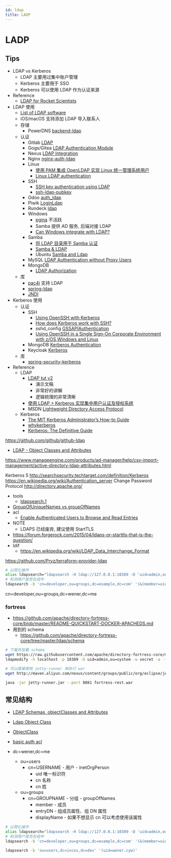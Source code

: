 ```yaml
---
id: ldap
title: LADP
---
```


# LADP

## Tips

* LDAP vs Kerberos
  * LDAP 主要用过集中账户管理
  * Kerberos 主要用于 SSO
  * Kerberos 可以使用 LDAP 作为认证来源
* Reference
  * [LDAP for Rocket Scientists](http://www.zytrax.com/books/ldap/)
* LDAP 使用
  * [List of LDAP software](https://en.wikipedia.org/wiki/List_of_LDAP_software)
  * iOS/macOS 支持添加 LDAP 导入联系人
  * 存储
    * PowerDNS [backend-ldap](https://doc.powerdns.com/md/authoritative/backend-ldap/)
  * 认证
    * Gitlab [LDAP](https://docs.gitlab.com/ce/administration/auth/ldap.html)
    * Gogs/Gitea [LDAP Authentication Module](https://github.com/go-gitea/gitea/tree/master/modules/auth/ldap)
    * Nexus [LDAP Integration](https://books.sonatype.com/nexus-book/reference/ldap.html)
    * Nginx [nginx-auth-ldap](https://github.com/kvspb/nginx-auth-ldap)
    * Linux
      * [使用 PAM 集成 OpenLDAP 实现 Linux 统一管理系统用户](https://www.ibm.com/developerworks/cn/linux/1406_liulz_pamopenldap/)
      * [Linux LDAP authentication](https://www.s3it.uzh.ch/use/2014-11-04.linux-ldap-auth/slides.pdf)
    * SSH
      * [SSH key authentication using LDAP](https://serverfault.com/questions/653792)
      * [ssh-ldap-pubkey](https://github.com/jirutka/ssh-ldap-pubkey)
    * Odoo [auth_ldap](https://www.odoo.com/apps/modules/online/auth_ldap/)
    * Piwik [LoginLdap](https://plugins.piwik.org/LoginLdap)
    * Rundeck [ldap](http://rundeck.org/2.5.1/administration/authenticating-users.html#ldap)
    * Windows
      * [pgina](http://pgina.org/) 不活跃
      * Samba 提供 AD 服务, 后端对接 LDAP
      * [Can Windows integrate with LDAP?](https://serverfault.com/q/2769/190601)
    * Samba
      * [将 LDAP 目录用于 Samba 认证](https://www.ibm.com/developerworks/cn/education/linux/smb-ldap/smb-ldap.html)
      * [Samba & LDAP](https://wiki.samba.org/index.php/Samba_&_LDAP)
      * Ubuntu [Samba and Ldap](https://help.ubuntu.com/lts/serverguide/samba-ldap.html)
    * MySQL [LDAP Authentication without Proxy Users](https://dev.mysql.com/doc/mysql-security-excerpt/5.6/en/pam-authentication-ldap-without-proxy.html)
    * MongoDB
      * [LDAP Authorization](https://docs.mongodb.com/manual/core/security-ldap-external/)
  * 库
    * [pac4j](https://github.com/pac4j/pac4j) 支持 LDAP
    * [spring-ldap](http://projects.spring.io/spring-ldap/)
    * [JNDI](https://en.wikipedia.org/wiki/Java_Naming_and_Directory_Interface)
* Kerberos 使用
  * 认证
    * SSH
      * [Using OpenSSH with Kerberos](https://www.ibm.com/support/knowledgecenter/en/ssw_aix_61/com.ibm.aix.security/using_openssh_with_kerberosv5.htm)
      * [How does Kerberos work with SSH?](https://serverfault.com/q/329901/190601)
      * sshd_config [GSSAPIAuthentication](http://man.openbsd.org/sshd_config#GSSAPIAuthentication)
      * [Using OpenSSH in a Single Sign-On Corporate Environment with z/OS,Windows and Linux](https://dovetail.com/docs/ssh/kerberos_sso.pdf)
    * MongoDB [Kerberos Authentication](https://docs.mongodb.com/manual/core/kerberos/)
    * Keycloak [Kerberos](https://keycloak.gitbooks.io/server-adminstration-guide/content/topics/authentication/kerberos.html)
  * 库
    * [spring-security-kerberos](http://projects.spring.io/spring-security-kerberos/)
* Reference
  * LDAP
    * [LDAP tut v2](http://quark.humbug.org.au/publications/ldap/ldap_tut_v2.pdf)
      * 演示文稿
      * 非常好的讲解
      * 逻辑梳理的非常清晰
    * [使用 LDAP + Kerberos 实现集中用户认证及授权系统](http://blog.clanzx.net/2013/09/27/ldap-kerberos.html)
    * MSDN [Lightweight Directory Access Protocol](https://msdn.microsoft.com/en-us/library/aa367008(v=vs.85).aspx)
  * Kerberos
    * [The MIT Kerberos Administrator’s How-to Guide](http://www.kerberos.org/software/adminkerberos.pdf)
    * [whykerberos](http://www.kerberos.org/software/whykerberos.pdf)
    * [Kerberos: The Definitive Guide](https://doc.lagout.org/network/Kerberos%20The%20Definitive%20Guide%202003.pdf)

https://github.com/github/github-ldap

* [LDAP - Object Classes and Attributes](http://www.zytrax.com/books/ldap/ape/)

https://www.manageengine.com/products/ad-manager/help/csv-import-management/active-directory-ldap-attributes.html

Kerberos 5
http://searchsecurity.techtarget.com/definition/Kerberos
https://en.wikipedia.org/wiki/Authentication_server
Change Password Protocol
http://directory.apache.org/


* tools
  * [ldapsearch.1](https://linux.die.net/man/1/ldapsearch)
* [GroupOfUniqueNames vs groupOfNames](http://ldapwiki.com/wiki/GroupOfUniqueNames%20vs%20groupOfNames)
* acl
  * [Enable Authenticated Users to Browse and Read Entries](http://directory.apache.org/apacheds/advanced-ug/4.2.7.1-enable-authenticated-users-to-browse-and-read-entries.html)
* NOTE
  * LDAPS 已经废弃, 建议使用 StartTLS
* https://forum.forgerock.com/2015/04/ldaps-or-starttls-that-is-the-question/
* ldif
  * https://en.wikipedia.org/wiki/LDAP_Data_Interchange_Format

https://github.com/Pryz/terraform-provider-ldap

```bash
# 以简化操作
alias ldapsearch="ldapsearch -H ldap://127.0.0.1:10389 -D 'uid=admin,ou=system' -w secret"
# 检测用户是否在组中
ldapsearch -b 'cn=developer,ou=groups,dc=example,dc=com' '(&(member=uid=wener,ou=users,dc=example,dc=com))'


```



cn=developer,ou=groups,dc=wener,dc=me

### fortress
* https://github.com/apache/directory-fortress-core/blob/master/README-QUICKSTART-DOCKER-APACHEDS.md
* 用到的 schema
  * https://github.com/apache/directory-fortress-core/tree/master/ldap/schema


```bash
# 下载并加载 schema
wget https://raw.githubusercontent.com/apache/directory-fortress-core/master/ldap/schema/apacheds-fortress.ldif
ldapmodify -h localhost -p 10389 -D uid=admin,ou=system -w secret -a -f apacheds-fortress.ldif

# 可以直接使用 jetty-runner 来执行 war
wget http://maven.aliyun.com/nexus/content/groups/public/org/eclipse/jetty/jetty-runner/9.4.6.v20170531/jetty-runner-9.4.6.v20170531.jar -O jetty-runner.jar

java -jar jetty-runner.jar --port 8081 fortress-rest.war
```

## 常见结构
* [LDAP Schemas, objectClasses and Attributes](http://www.zytrax.com/books/ldap/ch3/)
* [Ldap Object Class](http://www.ldapexplorer.com/en/manual/107060000-ldap-object-classes.htm)
* [ObjectClass](https://ldapwiki.com/wiki/ObjectClass)
* [basic auth acl](https://directory.apache.org/apacheds/basic-ug/3.2-basic-authorization.html)

* dc=wener,dc=me
  * ou=users
    * cn=USERNAME - 用户 - inetOrgPerson
      * uid 唯一标识符
      * cn 名称
      * cn 姓
  * ou=groups
    * cn=GROUPNAME - 分组 - groupOfNames
      * member - 成员
      * entryDN - 组成员属性、组 DN 属性
      * displayName - 如果不想显示 cn 可以考虑使用该属性


```bash
# 以简化操作
alias ldapsearch="ldapsearch -H ldap://127.0.0.1:10389 -D 'uid=admin,ou=system' -w admin"
# 检测用户是否在组中
ldapsearch -b 'cn=developer,ou=groups,dc=example,dc=com' '(&(member=uid=wener,ou=users,dc=example,dc=com))'

ldapsearch -b 'ou=users,dc=incos,dc=dev' '(uid=wener.cyw)'
```
